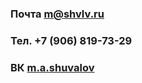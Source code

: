 ### Почта m@shvlv.ru
### Тел. +7 (906) 819-73-29
###  ВК [m.a.shuvalov](http://vk.com/m.a.shuvalov)
